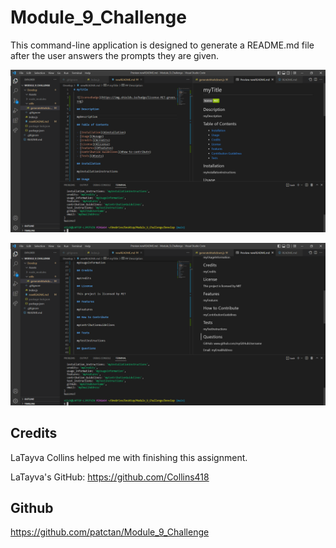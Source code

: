 # Module_9_Challenge

This command-line application is designed to generate a README.md file after the user answers the prompts they are given.

![FirstScreenshot](<Develop/Assets/Screenshot%20(71).png>)

![SecondScreenshot](<Develop/Assets/Screenshot%20(72).png>)

## Credits

LaTayva Collins helped me with finishing this assignment.

LaTayva's GitHub: https://github.com/Collins418

## Github

https://github.com/patctan/Module_9_Challenge
